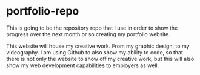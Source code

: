 # portfolio-repo
 This is going to be the repository repo that I use in order to show the progress over the next month or so creating my portfolio website.

 This website will house my creative work. From my graphic design, to my videography. I am using Github to also show my ability to code, so that there is not only the website to show off my creative work, but this will also show my web development capabilities to employers as well.
